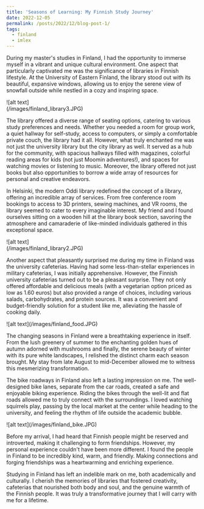 ```yaml
---
title: 'Seasons of Learning: My Finnish Study Journey'
date: 2022-12-05
permalink: /posts/2022/12/blog-post-1/
tags:
  - finland
  - imlex
---
```


During my master's studies in Finland, I had the opportunity to immerse myself in a vibrant and unique cultural environment. One aspect that particularly captivated me was the significance of libraries in Finnish lifestyle. At the University of Eastern Finland, the library stood out with its beautiful, expansive windows, allowing us to enjoy the serene view of snowfall outside while nestled in a cozy and inspiring space.

<div style="width:50%">![alt text](/images/finland_library3.JPG)</div>

The library offered a diverse range of seating options, catering to various study preferences and needs. Whether you needed a room for group work, a quiet hallway for self-study, access to computers, or simply a comfortable private couch, the library had it all. However, what truly enchanted me was not just the university library but the city library as well. It served as a hub for the community, with spacious hallways filled with magazines, colorful reading areas for kids (not just Moomin adventures!), and spaces for watching movies or listening to music. Moreover, the library offered not just books but also opportunities to borrow a wide array of resources for personal and creative endeavors.

In Helsinki, the modern Oddi library redefined the concept of a library, offering an incredible array of services. From free conference room bookings to access to 3D printers, sewing machines, and VR rooms, the library seemed to cater to every imaginable interest. My friend and I found ourselves sitting on a wooden hill at the library book section, savoring the atmosphere and camaraderie of like-minded individuals gathered in this exceptional space.

<div style="width:50%">![alt text](/images/finland_library2.JPG)</div>

Another aspect that pleasantly surprised me during my time in Finland was the university cafeterias. Having had some less-than-stellar experiences in military cafeterias, I was initially apprehensive. However, the Finnish university cafeterias turned out to be a pleasant surprise. They not only offered affordable and delicious meals (with a vegetarian option priced as low as 1.60 euros) but also provided a range of choices, including various salads, carbohydrates, and protein sources. It was a convenient and budget-friendly solution for a student like me, alleviating the hassle of cooking daily.

<div style="width:50%">![alt text](/images/finland_food.JPG)</div>

The changing seasons in Finland were a breathtaking experience in itself. From the lush greenery of summer to the enchanting golden hues of autumn adorned with mushrooms and finally, the serene beauty of winter with its pure white landscapes, I relished the distinct charm each season brought. My stay from late August to mid-December allowed me to witness this mesmerizing transformation.

The bike roadways in Finland also left a lasting impression on me. The well-designed bike lanes, separate from the car roads, created a safe and enjoyable biking experience. Riding the bikes through the well-lit and flat roads allowed me to truly connect with the surroundings. I loved watching squirrels play, passing by the local market at the center while heading to the university, and feeling the rhythm of life outside the academic bubble.

<div style="width:50%">![alt text](/images/finland_bike.JPG)</div>

Before my arrival, I had heard that Finnish people might be reserved and introverted, making it challenging to form friendships. However, my personal experience couldn't have been more different. I found the people in Finland to be incredibly kind, warm, and friendly. Making connections and forging friendships was a heartwarming and enriching experience.

Studying in Finland has left an indelible mark on me, both academically and culturally. I cherish the memories of libraries that fostered creativity, cafeterias that nourished both body and soul, and the genuine warmth of the Finnish people. It was truly a transformative journey that I will carry with me for a lifetime.
